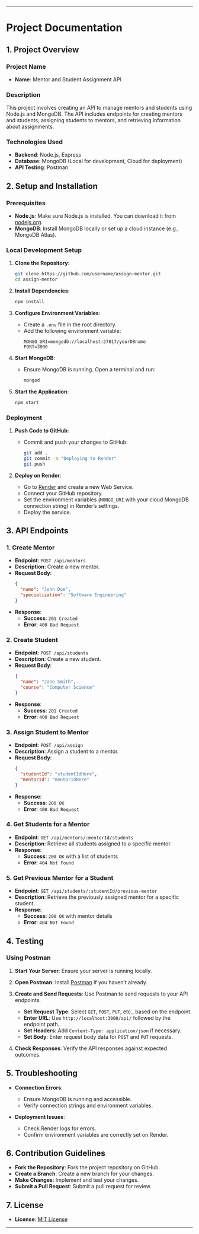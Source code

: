 

---

# **Project Documentation**

## **1. Project Overview**

### **Project Name**

- **Name**: Mentor and Student Assignment API

### **Description**

This project involves creating an API to manage mentors and students using Node.js and MongoDB. The API includes endpoints for creating mentors and students, assigning students to mentors, and retrieving information about assignments.

### **Technologies Used**

- **Backend**: Node.js, Express
- **Database**: MongoDB (Local for development, Cloud for deployment)
- **API Testing**: Postman

## **2. Setup and Installation**

### **Prerequisites**

- **Node.js**: Make sure Node.js is installed. You can download it from [nodejs.org](https://nodejs.org/).
- **MongoDB**: Install MongoDB locally or set up a cloud instance (e.g., MongoDB Atlas).

### **Local Development Setup**

1. **Clone the Repository**:
   ```bash
   git clone https://github.com/username/assign-mentor.git
   cd assign-mentor
   ```

2. **Install Dependencies**:
   ```bash
   npm install
   ```

3. **Configure Environment Variables**:
   - Create a `.env` file in the root directory.
   - Add the following environment variable:
     ```plaintext
     MONGO_URI=mongodb://localhost:27017/yourDBname
     PORT=3000
     ```

4. **Start MongoDB**:
   - Ensure MongoDB is running. Open a terminal and run:
     ```bash
     mongod
     ```

5. **Start the Application**:
   ```bash
   npm start
   ```

### **Deployment**

1. **Push Code to GitHub**:
   - Commit and push your changes to GitHub:
     ```bash
     git add .
     git commit -m "Deploying to Render"
     git push
     ```

2. **Deploy on Render**:
   - Go to [Render](https://render.com/) and create a new Web Service.
   - Connect your GitHub repository.
   - Set the environment variables (`MONGO_URI` with your cloud MongoDB connection string) in Render’s settings.
   - Deploy the service.

## **3. API Endpoints**

### **1. Create Mentor**

- **Endpoint**: `POST /api/mentors`
- **Description**: Create a new mentor.
- **Request Body**:
  ```json
  {
    "name": "John Doe",
    "specialization": "Software Engineering"
  }
  ```
- **Response**:
  - **Success**: `201 Created`
  - **Error**: `400 Bad Request`

### **2. Create Student**

- **Endpoint**: `POST /api/students`
- **Description**: Create a new student.
- **Request Body**:
  ```json
  {
    "name": "Jane Smith",
    "course": "Computer Science"
  }
  ```
- **Response**:
  - **Success**: `201 Created`
  - **Error**: `400 Bad Request`

### **3. Assign Student to Mentor**

- **Endpoint**: `POST /api/assign`
- **Description**: Assign a student to a mentor.
- **Request Body**:
  ```json
  {
    "studentId": "studentIdHere",
    "mentorId": "mentorIdHere"
  }
  ```
- **Response**:
  - **Success**: `200 OK`
  - **Error**: `400 Bad Request`

### **4. Get Students for a Mentor**

- **Endpoint**: `GET /api/mentors/:mentorId/students`
- **Description**: Retrieve all students assigned to a specific mentor.
- **Response**:
  - **Success**: `200 OK` with a list of students
  - **Error**: `404 Not Found`

### **5. Get Previous Mentor for a Student**

- **Endpoint**: `GET /api/students/:studentId/previous-mentor`
- **Description**: Retrieve the previously assigned mentor for a specific student.
- **Response**:
  - **Success**: `200 OK` with mentor details
  - **Error**: `404 Not Found`

## **4. Testing**

### **Using Postman**

1. **Start Your Server**: Ensure your server is running locally.
2. **Open Postman**: Install [Postman](https://www.postman.com/) if you haven’t already.
3. **Create and Send Requests**: Use Postman to send requests to your API endpoints.
   - **Set Request Type**: Select `GET`, `POST`, `PUT`, etc., based on the endpoint.
   - **Enter URL**: Use `http://localhost:3000/api/` followed by the endpoint path.
   - **Set Headers**: Add `Content-Type: application/json` if necessary.
   - **Set Body**: Enter request body data for `POST` and `PUT` requests.

4. **Check Responses**: Verify the API responses against expected outcomes.

## **5. Troubleshooting**

- **Connection Errors**:
  - Ensure MongoDB is running and accessible.
  - Verify connection strings and environment variables.

- **Deployment Issues**:
  - Check Render logs for errors.
  - Confirm environment variables are correctly set on Render.

## **6. Contribution Guidelines**

- **Fork the Repository**: Fork the project repository on GitHub.
- **Create a Branch**: Create a new branch for your changes.
- **Make Changes**: Implement and test your changes.
- **Submit a Pull Request**: Submit a pull request for review.

## **7. License**

- **License**: [MIT License](https://opensource.org/licenses/MIT)

---

